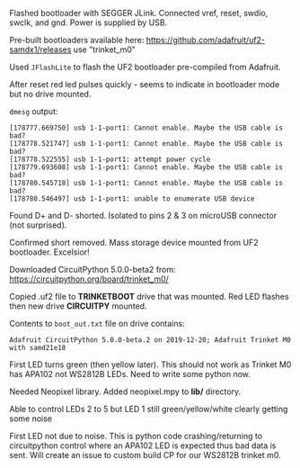 Flashed bootloader with SEGGER JLink. Connected vref, reset, swdio, swclk, and gnd. Power is supplied by USB.

Pre-built bootloaders available here: https://github.com/adafruit/uf2-samdx1/releases use "trinket_m0"

Used `JFlashLite` to flash the UF2 bootloader pre-compiled from Adafruit.

After reset red led pulses quickly - seems to indicate in bootloader mode but no drive mounted.

`dmesg` output:
```
[178777.669750] usb 1-1-port1: Cannot enable. Maybe the USB cable is bad?
[178778.521747] usb 1-1-port1: Cannot enable. Maybe the USB cable is bad?
[178778.522555] usb 1-1-port1: attempt power cycle
[178779.693608] usb 1-1-port1: Cannot enable. Maybe the USB cable is bad?
[178780.545718] usb 1-1-port1: Cannot enable. Maybe the USB cable is bad?
[178780.546497] usb 1-1-port1: unable to enumerate USB device
```

Found D+ and D- shorted. Isolated to pins 2 & 3 on microUSB connector (not surprised).

Confirmed short removed. Mass storage device mounted from UF2 bootloader. Excelsior! 

Downloaded CircuitPython 5.0.0-beta2 from: https://circuitpython.org/board/trinket_m0/

Copied .uf2 file to **TRINKETBOOT** drive that was mounted. Red LED flashes then new drive **CIRCUITPY** mounted.

Contents to `boot_out.txt` file on drive contains:

```
Adafruit CircuitPython 5.0.0-beta.2 on 2019-12-20; Adafruit Trinket M0 with samd21e18
```

First LED turns green (then yellow later). This should not work as Trinket M0 has APA102 not WS2812B LEDs. Need to write some python now.

Needed Neopixel library. Added neopixel.mpy to **lib/** directory.

Able to control LEDs 2 to 5 but LED 1 still green/yellow/white clearly getting some noise

First LED not due to noise. This is python code crashing/returning to circuitpython control where an APA102 LED is expected thus bad data is sent. Will create an issue to custom build CP for our WS2812B trinket m0.
